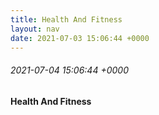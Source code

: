 ```yaml
---
title: Health And Fitness
layout: nav
date: 2021-07-03 15:06:44 +0000
---
```

###### 2021-07-04 15:06:44 +0000
#### Health And Fitness

